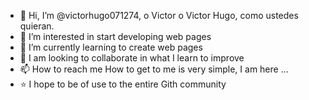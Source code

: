 - 👋 Hi, I’m @victorhugo071274, o Victor o Victor Hugo, como ustedes quieran.
- 👀 I’m interested in start developing web pages
- 🌱 I’m currently learning to create web pages
- 💞️ I am looking to collaborate in what I learn to improve
- 📫 How to reach me How to get to me is very simple, I am here ...
- ⭐ I hope to be of use to the entire Gith community
<!---
victorhugo071274/victorhugo071274 is a ✨ special ✨ repository because its `README.md` (this file) appears on your GitHub profile.
You can click the Preview link to take a look at your changes.
--->
